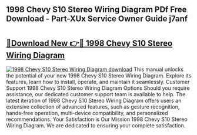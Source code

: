 ## 1998 Chevy S10 Stereo Wiring Diagram PDf Free Download - Part-XUx Service Owner Guide j7anf

# <h2><a href="http://dftm7s.blite.top/?on=1998+Chevy+S10+Stereo+Wiring+Diagram">🔗Download New 👉🔴 1998 Chevy S10 Stereo Wiring Diagram</a></h2>

[![1998 Chevy S10 Stereo Wiring Diagram download](https://i.imgur.com/lujVjoI.png)](http://dftm7s.blite.top/?on=1998+Chevy+S10+Stereo+Wiring+Diagram)
This manual unlocks the potential of your new 1998 Chevy S10 Stereo Wiring Diagram. Explore its features, learn how to install, operate, and maintain it seamlessly. Customer Support 1998 Chevy S10 Stereo Wiring Diagram Options Should you require assistance, our dedicated customer support team is available to help. The latest iteration of 1998 Chevy S10 Stereo Wiring Diagram offers users an extensive collection of advanced features, such as gesture recognition, hands-free operation, multi-device compatibility, and personalized recommendations. Your Satisfaction is Our Mission 1998 Chevy S10 Stereo Wiring Diagram. We are dedicated to ensuring your complete satisfaction.
